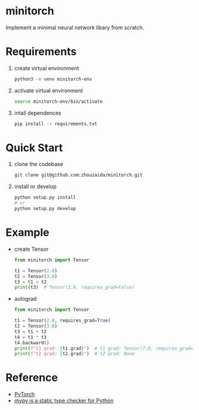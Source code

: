 # minitorch

Implement a minimal neural network libary from scratch.

# Requirements

1. create virtual environment
    ```bash
    python3 -m venv minitorch-env
    ```

2. activate virtual environment
    ```bash 
    source minitorch-env/bin/activate
    ```

3. intall dependences
    ```bash
    pip install -r requirements.txt
    ```

# Quick Start

1. clone the codebase
    ```bash
    git clone git@github.com:zhouzaida/minitorch.git
    ```

2. install or develop
    ```python
    python setup.py install
    # or
    python setup.py develop
    ```

# Example

+ create Tensor

    ```python
    from minitorch import Tensor

    t1 = Tensor(2.0)
    t2 = Tensor(3.0)
    t3 = t1 + t2
    print(t3)  # Tensor(3.0, requires_grad=False)
    ```

+ autograd

    ```python
    from minitorch import Tensor

    t1 = Tensor(2.0, requires_grad=True)
    t2 = Tensor(3.0)
    t3 = t1 + t2
    t4 = t1 * t3
    t4.backward()
    print(f"t1 grad: {t1.grad}")  # t1 grad: Tensor(7.0, requires_grad=False)
    print(f"t2 grad: {t2.grad}")  # t2 grad: None
    ```

# Reference
+ [PyTorch](https://github.com/pytorch/pytorch)
+ [mypy is a static type checker for Python](https://mypy.readthedocs.io/)